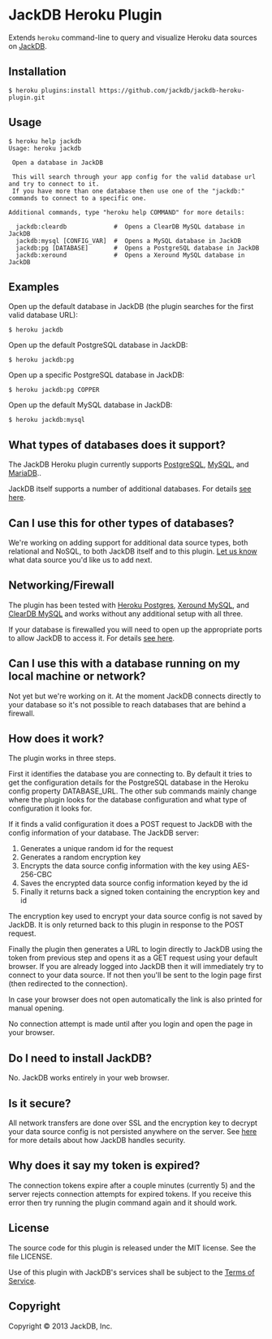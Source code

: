 # JackDB Heroku Plugin

Extends `heroku` command-line to query and visualize Heroku data sources on [JackDB][JackDB].

## Installation

    $ heroku plugins:install https://github.com/jackdb/jackdb-heroku-plugin.git

## Usage

    $ heroku help jackdb
    Usage: heroku jackdb

	 Open a database in JackDB

	 This will search through your app config for the valid database url and try to connect to it.
	 If you have more than one database then use one of the "jackdb:" commands to connect to a specific one.

	Additional commands, type "heroku help COMMAND" for more details:

	  jackdb:cleardb             #  Opens a ClearDB MySQL database in JackDB
	  jackdb:mysql [CONFIG_VAR]  #  Opens a MySQL database in JackDB
	  jackdb:pg [DATABASE]       #  Opens a PostgreSQL database in JackDB
	  jackdb:xeround             #  Opens a Xeround MySQL database in JackDB

## Examples

Open up the default database in JackDB (the plugin searches for the first valid database URL):

    $ heroku jackdb

Open up the default PostgreSQL database in JackDB:

    $ heroku jackdb:pg

Open up a specific PostgreSQL database in JackDB:

    $ heroku jackdb:pg COPPER

Open up the default MySQL database in JackDB:

    $ heroku jackdb:mysql

## What types of databases does it support?

The JackDB Heroku plugin currently supports [PostgreSQL][PostgreSQL], [MySQL][MySQL], and [MariaDB][MariaDB]..

JackDB itself supports a number of additional databases. For details [see here][JackDB].

## Can I use this for other types of databases?

We're working on adding support for additional data source types, both relational and NoSQL, to both JackDB itself and to this plugin. [Let us know][Contact] what data source you'd like us to add next.

## Networking/Firewall

The plugin has been tested with [Heroku Postgres][Heroku Postgres], [Xeround MySQL][Xeround MySQL], and [ClearDB MySQL][ClearDB MySQL] and works without any additional setup with all three.

If your database is firewalled you will need to open up the appropriate ports to allow JackDB to access it. For details [see here][JackDB Networking].

## Can I use this with a database running on my local machine or network?

Not yet but we're working on it. At the moment JackDB connects directly to your database so it's not possible to reach databases that are behind a firewall.

## How does it work?

The plugin works in three steps.

First it identifies the database you are connecting to. By default it tries to get the configuration details for the PostgreSQL database in the Heroku config property DATABASE_URL. The other sub commands mainly change where the plugin looks for the database configuration and what type of configuration it looks for.

If it finds a valid configuration it does a POST request to JackDB with the config information of your database. The JackDB server:
 
  1. Generates a unique random id for the request
  1. Generates a random encryption key
  1. Encrypts the data source config information with the key using AES-256-CBC
  1. Saves the encrypted data source config information keyed by the id
  1. Finally it returns back a signed token containing the encryption key and id

The encryption key used to encrypt your data source config is not saved by JackDB. It is only returned back to this plugin in response to the POST request.

Finally the plugin then generates a URL to login directly to JackDB using the token from previous step and opens it as a GET request using your default browser. If you are already logged into JackDB then it will immediately try to connect to your data source. If not then you'll be sent to the login page first (then redirected to the connection). 

In case your browser does not open automatically the link is also printed for manual opening.

No connection attempt is made until after you login and open the page in your browser.

## Do I need to install JackDB?

No. JackDB works entirely in your web browser.

## Is it secure?

All network transfers are done over SSL and the encryption key to decrypt your data source config is not persisted anywhere on the server. See [here][JackDB Security] for more details about how JackDB handles security.

## Why does it say my token is expired?

The connection tokens expire after a couple minutes (currently 5) and the server rejects connection attempts for expired tokens. If you receive this error then try running the plugin command again and it should work.

## License
The source code for this plugin is released under the MIT license. See the file LICENSE.

Use of this plugin with JackDB's services shall be subject to the [Terms of Service][JackDB Terms].

## Copyright

Copyright &copy; 2013 JackDB, Inc.

[JackDB]: http://www.jackdb.com/
[Contact]: mailto:hello@jackdb.com?subject=JackDB%20Heroku%20Plugin
[JackDB Security]: http://www.jackdb.com/legal/security.html
[JackDB Terms]: http://www.jackdb.com/legal/terms.html
[JackDB Networking]: http://www.jackdb.com/docs/index.html#networking
[PostgreSQL]: http://www.postgresql.org/
[MySQL]: http://www.mysql.com/
[MariaDB]: https://mariadb.org/
[Heroku Postgres]: https://postgres.heroku.com/
[Xeround MySQL]: http://xeround.com/
[ClearDB MySQL]: http://www.cleardb.com/